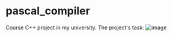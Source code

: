 # pascal_compiler
Course C++ project in my university. 
The project's task: 
![image](https://user-images.githubusercontent.com/52705623/110040036-3206dc00-7d53-11eb-9172-c86e467290e9.png)
